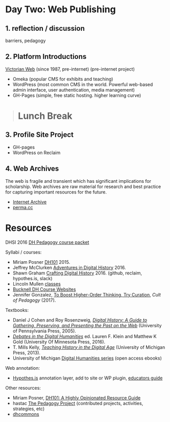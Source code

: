 # Day Two: Web Publishing

> 

## 1. reflection / discussion

barriers, pedagogy

## 2. Platform Introductions

[Victorian Web](http://www.victorianweb.org/misc/vwintro.html) (since 1987, pre-internet) (pre-internet project)

- Omeka (popular CMS for exhibits and teaching)
- WordPress (most common CMS in the world. Powerful web-based admin interface, user authentication, media management)
- GH-Pages (simple, free static hosting. higher learning curve)

> # Lunch Break

## 3. Profile Site Project

- GH-pages
- WordPress on Reclaim

## 4. Web Archives

The web is fragile and transient which has significant implications for scholarship. 
Web archives are raw material for research and best practice for capturing important resources for the future.

- [Internet Archive](https://archive.org/)
- [perma.cc](https://perma.cc/)

# Resources

DHSI 2016 [DH Pedagogy course packet](http://dhsi.org/content/2016Curriculum/11.%20Digital%20Humanities%20Pedagogy-%20Integration%20in%20the%20Curriculum%20(2016).pdf)

Syllabi / courses:
- Miriam Posner [DH101](http://miriamposner.com/dh101f15/) 2015.
- Jeffrey McClurken [Adventures in Digital History](http://courses.mcclurken.org/adh/syllabus/) 2016.
- Shawn Graham [Crafting Digital History](http://site.craftingdigitalhistory.ca/) 2016. (github, reclaim, hypothes.is, slack)
- Lincoln Mullen [classes](http://lincolnmullen.com/#classes)
- [Bucknell DH Course Websites](http://dhpedagogy.blogs.bucknell.edu/bucknell-dh-course-websites/)
- Jennifer Gonzalez, [To Boost Higher-Order Thinking, Try Curation](https://www.cultofpedagogy.com/curation/), *Cult of Pedagogy* (2017).

Textbooks:
- Daniel J Cohen and Roy Rosenzweig, [*Digital History: A Guide to Gathering, Preserving, and Presenting the Past on the Web*](http://chnm.gmu.edu/digitalhistory/) (University of Pennsylvania Press, 2005).
- [*Debates in the Digital Humanities*](http://dhdebates.gc.cuny.edu/) ed. Lauren F. Klein and Matthew K Gold (University Of Minnesota Press, 2016).
- T. Mills Kelly, [*Teaching History in the Digital Age*](http://dx.doi.org/10.3998/dh.12146032.0001.001) (University of Michigan Press, 2013).
- University of Michigan [Digital Humanities series](http://www.digitalculture.org/books/book-series/digital-humanities-series/) (open access ebooks)

Web annotation:
- [Hypothes.is](https://hypothes.is/) annotation layer, add to site or WP plugin, [educators guide](https://hypothes.is/education/)

Other resources:
- Miriam Posner, [DH101: A Highly Opinionated Resource Guide](https://docs.google.com/document/d/1Z-14hgZPMIiAzT6vx1mVg5l60zkRVU9EHgZgK9HHdU4/edit)
- hastac [The Pedagogy Project](https://www.hastac.org/pedagogy-project) (contributed projects, activities, strategies, etc)
- [dhcommons](http://dhcommons.org/)
